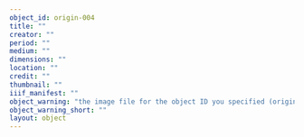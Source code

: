 ```yaml
---
object_id: origin-004
title: ""
creator: ""
period: ""
medium: ""
dimensions: ""
location: ""
credit: ""
thumbnail: ""
iiif_manifest: ""
object_warning: "the image file for the object ID you specified (origin-004) in your configuration CSV or Google Sheet was not found in components/images/objects/"
object_warning_short: ""
layout: object
---
```



